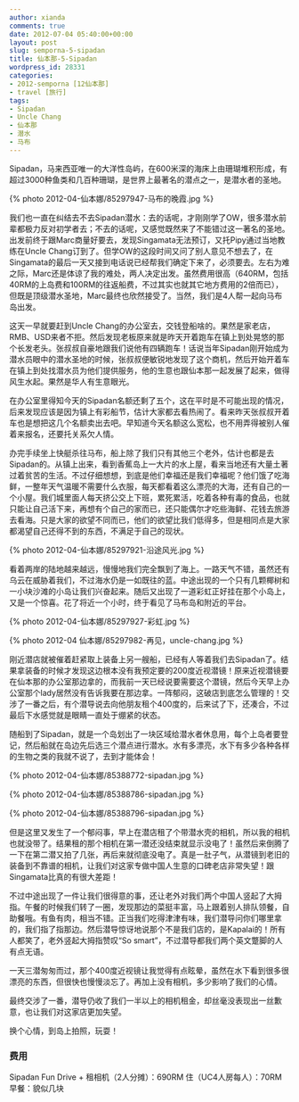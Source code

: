 ```yaml
---
author: xianda
comments: true
date: 2012-07-04 05:40:00+00:00
layout: post
slug: semporna-5-sipadan
title: 仙本那-5-Sipadan
wordpress_id: 28331
categories:
- 2012-semporna [12仙本那]
- travel [旅行]
tags:
- Sipadan
- Uncle Chang
- 仙本那
- 潜水
- 马布
---
```


Sipadan，马来西亚唯一的大洋性岛屿，在600米深的海床上由珊瑚堆积形成，有超过3000种鱼类和几百种珊瑚，是世界上最著名的潜点之一，是潜水者的圣地。

{% photo 2012-04-仙本娜/85297947-马布的晚霞.jpg %}

我们也一直在纠结去不去Sipadan潜水：去的话呢，才刚刚学了OW，很多潜水前辈都极力反对初学者去；不去的话呢，又感觉既然来了不能错过这一著名的圣地。出发前终于跟Marc商量好要去，发现Singamata无法预订，又托Pipy通过当地教练在Uncle Chang订到了。但学OW的这段时间又问了别人意见不想去了，在Singamata的最后一天又接到电话说已经帮我们确定下来了，必须要去。左右为难之际，Marc还是体谅了我的难处，两人决定出发。虽然费用很高（640RM，包括40RM的上岛费和100RM的往返船费，不过其实也就其它地方费用的2倍而已），但既是顶级潜水圣地，Marc最终也欣然接受了。当然，我们是4人帮一起向马布岛出发。

<!-- more -->

这天一早就要赶到Uncle Chang的办公室去，交钱登船啥的。果然是家老店，RMB、USD来者不拒。然后发现老板原来就是昨天开着跑车在镇上到处晃悠的那个长发老头。张叔叔自豪地跟我们说他有四辆跑车！话说当年Sipadan刚开始成为潜水员眼中的潜水圣地的时候，张叔叔便敏锐地发现了这个商机，然后开始开着车在镇上到处找潜水员为他们提供服务，他的生意也跟仙本那一起发展了起来，做得风生水起。果然是华人有生意眼光。

在办公室里得知今天的Sipadan名额还剩了五个，这在平时是不可能出现的情况，后来发现应该是因为镇上有彩船节，估计大家都去看热闹了。看来昨天张叔叔开着车也是想把这几个名额卖出去吧。早知道今天名额这么宽松，也不用弄得被别人催着来报名，还要托关系欠人情。

办完手续坐上快艇杀往马布，船上除了我们只有其他三个老外，估计也都是去Sipadan的。从镇上出来，看到香蕉岛上一大片的水上屋，看来当地还有大量土著过着贫苦的生活。不过仔细想想，到底是他们幸福还是我们幸福呢？他们饿了吃海鲜，一整年天气温暖不需要什么衣服，每天都看着这么漂亮的大海，还有自己的一个小屋。我们城里面人每天挤公交上下班，累死累活，吃着各种有毒的食品，也就只能让自己活下来，再想有个自己的家而已，还只能偶尔才吃些海鲜、花钱去旅游去看海。只是大家的欲望不同而已，他们的欲望比我们低得多，但是相同点是大家都渴望自己还得不到的东西，不满足于自己的现状。

{% photo 2012-04-仙本娜/85297921-沿途风光.jpg %}

看着两岸的陆地越来越远，慢慢地我们完全飘到了海上。一路天气不错，虽然还有乌云在威胁着我们，不过海水仍是一如既往的蓝。中途出现的一个只有几颗椰树和一小块沙滩的小岛让我们兴奋起来。随后又出现了一道彩虹正好挂在那个小岛上，又是一个惊喜。花了将近一个小时，终于看见了马布岛和附近的平台。

{% photo 2012-04-仙本娜/85297927-彩虹.jpg %}

{% photo 2012-04 仙本娜/85297982-再见，uncle-chang.jpg %}

刚近潜店就被催着赶紧取上装备上另一艘船，已经有人等着我们去Sipadan了。结果拿装备的时候才发现这边根本没有我预定要的200度近视潜镜！原来近视潜镜要在仙本那的办公室那边拿的，而我前一天已经说要需要这个潜镜，然后今天早上办公室那个lady居然没有告诉我要在那边拿。一阵郁闷，这破店到底怎么管理的！交涉了一番之后，有个潜导说去向他朋友租个400度的，后来试了下，还凑合，不过最后下水感觉就是眼睛一直处于绷紧的状态。

随船到了Sipadan，就是一个岛划出了一块区域给潜水者休息用，每个上岛者要登记，然后船就在岛边先后选三个潜点进行潜水。水有多漂亮，水下有多少各种各样的生物之类的我就不说了，去到才能体会！

{% photo 2012-04-仙本娜/85388772-sipadan.jpg %}

{% photo 2012-04-仙本娜/85388786-sipadan.jpg %}

{% photo 2012-04-仙本娜/85388796-sipadan.jpg %}

但是这里又发生了一个郁闷事，早上在潜店租了个带潜水壳的相机，所以我的相机也就没带了。结果租的那个相机在第一潜还没结束就显示没电了！虽然后来倒腾了一下在第二潜又拍了几张，再后来就彻底没电了。真是一肚子气，从潜镜到老旧的装备到不靠谱的相机，让我们对这家专做中国人生意的口碑老店非常失望！跟Singamata比真的有很大差距！

不过中途出现了一件让我们很得意的事，还让老外对我们两个中国人竖起了大拇指。午餐的时候我们转了一圈，发现那边的菜挺丰富，马上跟着别人排队领餐，自助餐哦。有鱼有肉，相当不错。正当我们吃得津津有味，我们潜导问你们哪里拿的，我们指了指那边。然后潜导惊讶地说那个不是我们店的，是Kapalai的！所有人都笑了，老外竖起大拇指赞叹“So smart”，不过潜导都我们两个英文蹩脚的人有点无语。

一天三潜匆匆而过，那个400度近视镜让我觉得有点眩晕，虽然在水下看到很多很漂亮的东西，但很快也慢慢淡忘了。再加上没有相机，多少影响了我们的心情。

最终交涉了一番，潜导仍收了我们一半以上的相机租金，却丝毫没表现出一丝歉意，也让我们对这家店更加失望。

换个心情，到岛上拍照，玩耍！

### 费用

Sipadan Fun Drive + 租相机（2人分摊）：690RM
住（UC4人房每人）：70RM
早餐：貌似几块
